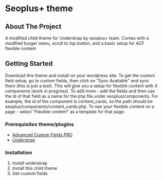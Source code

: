 <!-- ABOUT THE PROJECT -->

# Seoplus+ theme

## About The Project

A modified child theme for Understrap by seoplus+ team. Comes with a modified burger menu, scroll to top button, and a basic setup for ACF flexible content

<!-- GETTING STARTED -->

## Getting Started

Download this theme and install on your wordpress site. To get the custom field setup, go to custom fields, then click on "Sync Available" and sync them (this is just a test). This will give you a setup for flexible content with 3 components (work in progress). To add more - add the fields and then use the id of that field as a name for the php file under seoplus/components. For example, the id of the component is content_cards, so the path should be seoplus/components/content_cards.php. To see your flexible content on a page - select "Flexible content" as a template for that page.

### Prerequisites theme/plugins

- [Advanced Custom Fields PRO](https://www.advancedcustomfields.com/)
- [Understrap](https://github.com/understrap/understrap)

### Installation

1. Install understrap
2. Install this child theme
3. Get custom fields
